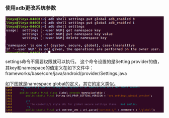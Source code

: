 ### 使用adb更改系统参数

![图片](Picture/37129019.png)

settings命令不需要权限就可以执行。
这个命令设置的是Setting provider的值，其key和namespace的值定义在如下文件中：
frameworks/base/core/java/android/provider/Settings.java

如下图就是namespace global的定义，其它的定义类似。
![图片](Picture/37306210.png)